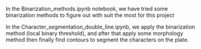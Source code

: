 In the Binarization_methods.ipynb notebook, we have tried some binarization methods to figure out with suit the most for this project

In the Character_segmentation_double_line.ipynb, we apply the binarization method (local binary threshold), and after that apply some morphology method then finally find contours to segment the characters on the plate.
